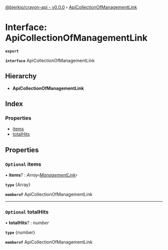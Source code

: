 [@bjerkio/crayon-api - v0.0.0](../README.md) › [ApiCollectionOfManagementLink](apicollectionofmanagementlink.md)

# Interface: ApiCollectionOfManagementLink

**`export`** 

**`interface`** ApiCollectionOfManagementLink

## Hierarchy

* **ApiCollectionOfManagementLink**

## Index

### Properties

* [items](apicollectionofmanagementlink.md#optional-items)
* [totalHits](apicollectionofmanagementlink.md#optional-totalhits)

## Properties

### `Optional` items

• **items**? : *Array‹[ManagementLink](managementlink.md)›*

**`type`** {Array<ManagementLink>}

**`memberof`** ApiCollectionOfManagementLink

___

### `Optional` totalHits

• **totalHits**? : *number*

**`type`** {number}

**`memberof`** ApiCollectionOfManagementLink
